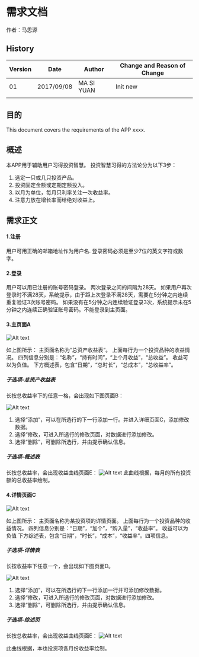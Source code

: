 # 需求文档

作者：马思源

## History

<table>
<thead>
<tr>
<th>Version</th>
<th>Date</th>
<th>Author</th>
<th>Change and Reason of Change</th>
</tr>
</thead>
<tbody>
<tr>
<td>01</td>
<td>2017/09/08</td>
<td>MA SI YUAN</td>
<td>Init new</td>
</tr>
<tr>
<td></td>
<td></td>
<td></td>
<td></td>
</tr>
</tbody>
</table>

## 目的

This document covers the requirements of the APP xxxx.

## 概述

本APP用于辅助用户习得投资智慧。
投资智慧习得的方法论分为以下3步：

1.  选定一只或几只投资产品。
2.  投资固定金额或定期定额投入。
3.  以月为单位，每月只利率关注一次收益率。
4.  注意力放在增长率而给绝对收益上。

## 需求正文

#### 1.注册

用户可用正确的邮箱地址作为用户名.
登录密码必须是至少7位的英文字符或数字。

#### 2.登录

用户可以用已注册的账号密码登录。
两次登录之间的间隔为28天。
如果用户再次登录时不满28天，系统提示，由于距上次登录不满28天，需要在5分钟之内连续重复验证3次账号密码。
如果没有在5分钟之内连续验证登录3次，系统提示未在5分钟之内连续正确验证账号密码。不能登录到主页面。

#### 3.主页面A

![Alt text](D:\GROWING/PageA.JPG)

如上图所示：
主页面名称为“总资产收益表“。
上面每行为一个投资品种的收益情况。
四列信息分别是：“名称”，“持有时间”，“上个月收益”，“总收益”。
收益可以为负值。
下方概述表，包含“日期”，“总时长”，“总成本”，“总收益率”。

##### 子选项-总资产收益表

长按总收益率下的任意一格，会出现如下图页面B：

![Alt text](D:\GROWING/PageB.JPG)

1.  选择“添加”，可以在所选行的下一行添加一行。并进入详细页面C，添加修改数据。
2.  选择“修改，可进入所选行的修改页面，对数据进行添加修改。
3.  选择“删除”，可删除所选行，并由提示确认信息。

##### 子选项-概述表

长按总收益率，会出现收益曲线页面E：
![Alt text](D:\GROWING/PageE.JPG)
此曲线根据，每月的所有投资额的总收益率绘制。

#### 4.详情页面C

![Alt text](D:\GROWING/PageC.JPG)

如上图所示：
主页面名称为某投资项的详情页面。
上面每行为一个投资品种的收益情况。
四列信息分别是：“日期”，“加个”，“购入量”，“收益率”。
收益可以为负值
下方综述表，包含“日期”，“时长”，“成本”，“收益率”。四项信息。

##### 子选项-详情表

长按收益率下任意一个，会出现如下图页面D。

![Alt text](D:\GROWING/PageD.JPG)

1.  选择“添加”，可以在所选行的下一行添加一行并可添加修改数据。
2.  选择“修改，可进入所选行的修改页面，对数据进行添加修改。
3.  选择“删除”，可删除所选行，并由提示确认信息。

##### 子选项-综述页

长按总收益率，会出现收益曲线页面E：
![Alt text](D:\GROWING/PageE.JPG)

此曲线根据，本也投资项各月份收益率绘制。